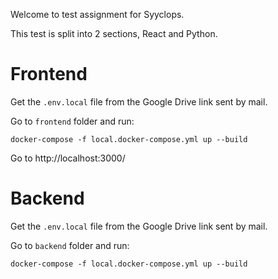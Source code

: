 Welcome to test assignment for Syyclops.

This test is split into 2 sections, React and Python.

# Frontend
Get the `.env.local` file from the Google Drive link sent by mail.

Go to `frontend` folder and run:

`docker-compose -f local.docker-compose.yml up --build`

Go to http://localhost:3000/

# Backend
Get the `.env.local` file from the Google Drive link sent by mail.

Go to `backend` folder and run:

`docker-compose -f local.docker-compose.yml up --build`